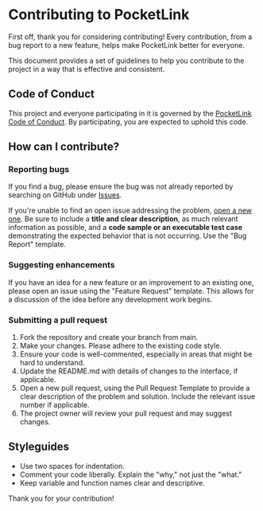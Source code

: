 # **Contributing to PocketLink**

First off, thank you for considering contributing\! Every contribution, from a bug report to a new feature, helps make PocketLink better for everyone.

This document provides a set of guidelines to help you contribute to the project in a way that is effective and consistent.

## **Code of Conduct**

This project and everyone participating in it is governed by the [PocketLink Code of Conduct](https://www.google.com/search?q=CODE_OF_CONDUCT.md). By participating, you are expected to uphold this code.

## **How can I contribute?**

### **Reporting bugs**

If you find a bug, please ensure the bug was not already reported by searching on GitHub under [Issues](https://www.google.com/search?q=https://github.com/jsamditis/pocketlink/issues).

If you're unable to find an open issue addressing the problem, [open a new one](https://www.google.com/search?q=https://github.com/jsamditis/pocketlink/issues/new). Be sure to include a **title and clear description**, as much relevant information as possible, and a **code sample or an executable test case** demonstrating the expected behavior that is not occurring. Use the "Bug Report" template.

### **Suggesting enhancements**

If you have an idea for a new feature or an improvement to an existing one, please open an issue using the "Feature Request" template. This allows for a discussion of the idea before any development work begins.

### **Submitting a pull request**

1. Fork the repository and create your branch from main.  
2. Make your changes. Please adhere to the existing code style.  
3. Ensure your code is well-commented, especially in areas that might be hard to understand.  
4. Update the README.md with details of changes to the interface, if applicable.  
5. Open a new pull request, using the Pull Request Template to provide a clear description of the problem and solution. Include the relevant issue number if applicable.  
6. The project owner will review your pull request and may suggest changes.

## **Styleguides**

* Use two spaces for indentation.  
* Comment your code liberally. Explain the "why," not just the "what."  
* Keep variable and function names clear and descriptive.

Thank you for your contribution\!